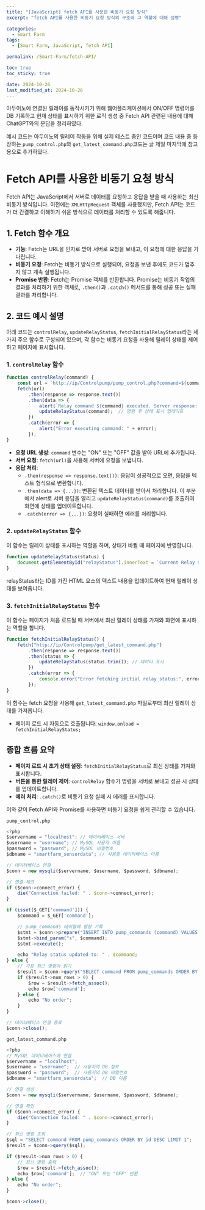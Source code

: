 ```yaml
---
title: "[JavaScript] fetch API를 사용한 비동기 요청 방식"
excerpt: "fetch API를 사용한 비동기 요청 방식의 구조와 그 역할에 대해 설명"

categories:
  - Smart Farm
tags:
  - [Smart Farm, JavaScript, fetch API]

permalink: /Smart-Farm/fetch-API/

toc: true
toc_sticky: true

date: 2024-10-26
last_modified_at: 2024-10-26
---
```

 아두이노에 연결된 릴레이를 동작시키기 위해 웹어플리케이션에서 ON/OFF 명령어를 DB 기록하고 현재 상태를 표시하기 위한 로직 생성 중 Fetch API 관련된 내용에 대해 ChatGPT와의 문답을 정리하였다.
 
 예시 코드는 아두이노의 릴레이 작동을 위해 실제 테스트 중인 코드이며 코드 내용 중 등장하는 `pump_control.php`와 `get_latest_command.php`코드는 글 제일 마지막에 참고용으로 추가하였다.

# Fetch API를 사용한 비동기 요청 방식

Fetch API는 JavaScript에서 서버로 데이터를 요청하고 응답을 받을 때 사용하는 최신 비동기 방식입니다. 이전에는 `XMLHttpRequest` 객체를 사용했지만, Fetch API는 코드가 더 간결하고 이해하기 쉬운 방식으로 데이터를 처리할 수 있도록 해줍니다.

## 1. Fetch 함수 개요

- **기능**: Fetch는 URL을 인자로 받아 서버로 요청을 보내고, 이 요청에 대한 응답을 기다립니다.
- **비동기 요청**: Fetch는 비동기 방식으로 실행되어, 요청을 보낸 후에도 코드가 멈추지 않고 계속 실행됩니다.
- **Promise 반환**: Fetch는 Promise 객체를 반환합니다. Promise는 비동기 작업의 결과를 처리하기 위한 객체로, `.then()`과 `.catch()` 메서드를 통해 성공 또는 실패 결과를 처리합니다.

## 2. 코드 예시 설명

아래 코드는 `controlRelay`, `updateRelayStatus`, `fetchInitialRelayStatus`라는 세 가지 주요 함수로 구성되어 있으며, 각 함수는 비동기 요청을 사용해 릴레이 상태를 제어하고 페이지에 표시합니다.

### 1. `controlRelay` 함수

```javascript
function controlRelay(command) {
    const url = `http://ip/Controlpump/pump_control.php?command=${command}`;
    fetch(url)
        .then(response => response.text())
        .then(data => {
            alert(`Relay command ${command} executed. Server response: ${data}`);
            updateRelayStatus(command);  // 명령 후 상태 표시 업데이트
        })
        .catch(error => {
            alert("Error executing command: " + error);
        });
}
```
- **요청 URL 생성**: `command` 변수는 "ON" 또는 "OFF" 값을 받아 URL에 추가됩니다.
- **서버 요청**: `fetch(url)`을 사용해 서버에 요청을 보냅니다.
- **응답 처리**:
  - `.then(response => response.text())`: 응답이 성공적으로 오면, 응답을 텍스트 형식으로 변환합니다.
  - `.then(data => {...})`: 변환된 텍스트 데이터를 받아서 처리합니다. 이 부분에서 alert로 서버 응답을 알리고 `updateRelayStatus(command)`를 호출하여 화면에 상태를 업데이트합니다.
  - `.catch(error => {...})`: 요청이 실패하면 에러를 처리합니다.

### 2. `updateRelayStatus` 함수

이 함수는 릴레이 상태를 표시하는 역할을 하며, 상태가 바뀔 때 페이지에 반영합니다.

```javascript
function updateRelayStatus(status) {
    document.getElementById("relayStatus").innerText = `Current Relay Status: ${status}`;
}
```
relayStatus라는 ID를 가진 HTML 요소의 텍스트 내용을 업데이트하여 현재 릴레이 상태를 보여줍니다.

### 3. `fetchInitialRelayStatus` 함수

이 함수는 페이지가 처음 로드될 때 서버에서 최신 릴레이 상태를 가져와 화면에 표시하는 역할을 합니다.

```javascript
function fetchInitialRelayStatus() {
    fetch("http://ip/Controlpump/get_latest_command.php")
        .then(response => response.text())
        .then(status => {
            updateRelayStatus(status.trim()); // 데이터 표시
        })
        .catch(error => {
            console.error("Error fetching initial relay status:", error);
        });
}
```
이 함수는 fetch 요청을 사용해 `get_latest_command.php` 파일로부터 최신 릴레이 상태를 가져옵니다.

- 페이지 로드 시 자동으로 호출됩니다: `window.onload = fetchInitialRelayStatus;`

## 종합 흐름 요약

- **페이지 로드 시 초기 상태 설정**: `fetchInitialRelayStatus`로 최신 상태를 가져와 표시합니다.
- **버튼을 통한 릴레이 제어**: `controlRelay` 함수가 명령을 서버로 보내고 성공 시 상태를 업데이트합니다.
- **에러 처리**: `.catch()`로 비동기 요청 실패 시 에러를 표시합니다.

이와 같이 Fetch API와 Promise를 사용하면 비동기 요청을 쉽게 관리할 수 있습니다.

`pump_control.php`
```javascript
<?php
$servername = "localhost"; // 데이터베이스 서버
$username = "username"; // MySQL 사용자 이름
$password = "password"; // MySQL 비밀번호
$dbname = "smartfarm_sensordata"; // 사용할 데이터베이스 이름

// 데이터베이스 연결
$conn = new mysqli($servername, $username, $password, $dbname);

// 연결 체크
if ($conn->connect_error) {
    die("Connection failed: " . $conn->connect_error);
}

if (isset($_GET['command'])) {
    $command = $_GET['command'];

    // pump_commands 테이블에 명령 기록
    $stmt = $conn->prepare("INSERT INTO pump_commands (command) VALUES (?)");
    $stmt->bind_param("s", $command);
    $stmt->execute();

    echo "Relay status updated to: " . $command;
} else {
    // 가장 최근 명령어 읽기
    $result = $conn->query("SELECT command FROM pump_commands ORDER BY created_at DESC LIMIT 1");
    if ($result->num_rows > 0) {
        $row = $result->fetch_assoc();
        echo $row['command'];
    } else {
        echo "No order";
    }
}

// 데이터베이스 연결 종료
$conn->close();
```

`get_latest_command.php`
```javascript
<?php
// MySQL 데이터베이스에 연결
$servername = "localhost";
$username = "username";  // 사용자의 DB 정보
$password = "password";  // 사용자의 DB 비밀번호
$dbname = "smartfarm_sensordata";  // DB 이름

// 연결 생성
$conn = new mysqli($servername, $username, $password, $dbname);

// 연결 확인
if ($conn->connect_error) {
    die("Connection failed: " . $conn->connect_error);
}

// 최신 명령 조회
$sql = "SELECT command FROM pump_commands ORDER BY id DESC LIMIT 1";
$result = $conn->query($sql);

if ($result->num_rows > 0) {
    // 최신 명령 출력
    $row = $result->fetch_assoc();
    echo $row['command'];  // "ON" 또는 "OFF" 반환
} else {
    echo "No order";
}

$conn->close();
```